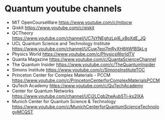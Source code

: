 # Quantum youtube channels

* MIT OpenCourseWare  https://www.youtube.com/c/mitocw
* Qiskit https://www.youtube.com/c/qiskit
* QCTheory https://www.youtube.com/channel/UC7sYNEghzLpj6_xBoXdE_JQ
* UCL Quantum Science and Technology Institute https://www.youtube.com/channel/UCuw7eoi7mRyXH6ItWfBSkLg
* Physics World https://www.youtube.com/c/PhysicsWorldTV
* Quanta Magazine https://www.youtube.com/c/QuantaScienceChannel
* The Quantum Insider https://www.youtube.com/c/TheQuantumInsider
* Simons Institute https://www.youtube.com/c/SimonsInstituteTOC
* Princeton Center for Complex Materials - PCCM https://www.youtube.com/c/PrincetonCenterforComplexMaterialsPCCM
* QuTech Academy https://www.youtube.com/c/QuTechAcademy
* Center for Quantum Networks https://www.youtube.com/channel/UCj2LCgb2twAub5Ti-ks2lXA
* Munich Center for Quantum Science & Technology https://www.youtube.com/c/MunichCenterforQuantumScienceTechnologyMCQST

